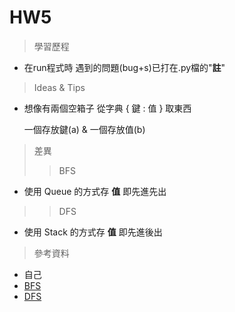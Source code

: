 # HW5
> 學習歷程
* 在run程式時 遇到的問題(bug+s)已打在.py檔的"**註**"
  
> Ideas & Tips
* 想像有兩個空箱子  從字典 { 鍵 : 值 } 取東西

  一個存放鍵(a) & 一個存放值(b)

> 差異
>>BFS
  * 使用 Queue 的方式存 **值**   即先進先出
>>DFS
  * 使用 Stack 的方式存 **值**   即先進後出

> 參考資料
* 自己
* [BFS](http://isee.scu.edu.tw/mod/url/view.php?id=547569)
* [DFS](http://isee.scu.edu.tw/mod/url/view.php?id=549479)
